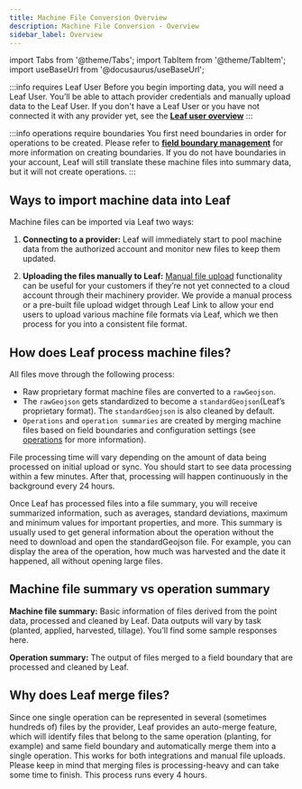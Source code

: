 ```yaml
---
title: Machine File Conversion Overview
description: Machine File Conversion - Overview
sidebar_label: Overview
---
```


import Tabs from '@theme/Tabs';
import TabItem from '@theme/TabItem';
import useBaseUrl from '@docusaurus/useBaseUrl';

<!-- the following links are referenced throughout this document -->
[1]: https://docs.withleaf.io/docs/user_management_overview
[2]: https://docs.withleaf.io/docs/field_boundary_management_overview
[3]: https://docs.withleaf.io/docs/machine_file_conversion_overview
[4]: https://docs.withleaf.io/docs/operations_overview/
[5]: https://docs.withleaf.io/docs/converters_overview

:::info requires Leaf User
Before you begin importing data, you will need a Leaf User. You’ll be able to attach provider credentials and manually upload data to the Leaf User. If you don't have a Leaf User or you have not connected it with any provider yet, see the **[Leaf user overview][1]**
:::

:::info operations require boundaries
You first need boundaries in order for operations to be created. Please refer to **[field boundary management][2]** for more information on creating boundaries. If you do not have boundaries in your account, Leaf will still translate these machine files into summary data, but it will not create operations.
:::

## Ways to import machine data into Leaf
Machine files can be imported via Leaf two ways:
1. **Connecting to a provider:** Leaf will immediately start to pool machine data from the authorized account and monitor new files to keep them updated.

2. **Uploading the files manually to Leaf:** [Manual file upload][5] functionality can be useful for your customers if they’re not yet connected to a cloud account through their machinery provider. We provide a manual process or a pre-built file upload widget through Leaf Link to allow your end users to upload various machine file formats via Leaf, which we then process for you into a consistent file format.


## How does Leaf process machine files?
All files move through the following process:
- Raw proprietary format machine files are converted to a `rawGeojson`.
- The `rawGeojson` gets standardized to become a `standardGeojson`(Leaf’s proprietary format). The `standardGeojson` is also cleaned by default.
- `Operations` and `operation summaries` are created by merging machine files based on field boundaries and configuration settings (see [operations][4] for more information).


File processing time will vary depending on the amount of data being processed on  initial upload or sync. You should start to see data processing within a few minutes. After that, processing will happen continuously in the background every 24 hours. 

Once Leaf has processed files into a file summary, you will receive summarized information, such as averages, standard deviations, maximum and minimum values ​​for important properties, and more. This summary is usually used to get general information about the operation without the need to download and open the standardGeojson file. For example, you can display the area of the operation, how much was harvested and the date it happened, all without opening large files.

## Machine file summary vs operation summary
**Machine file summary:** Basic information of files derived from the point data, processed and cleaned by Leaf. Data outputs will vary by task (planted, applied, harvested, tillage). You’ll find some sample responses here.

**Operation summary:** The output of files merged to a field boundary that are processed and cleaned by Leaf.

## Why does Leaf merge files?
Since one single operation can be represented in several (sometimes hundreds of) files by the provider,
Leaf provides an auto-merge feature, which will identify files that
belong to the same operation (planting, for example) and same field boundary and 
automatically merge them into a single operation. This works for both integrations and manual file uploads. Please keep in mind that merging files is processing-heavy and can take some time to finish. This process runs every 4 hours.